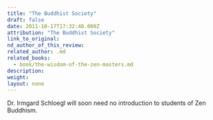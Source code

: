 ```yaml
---
title: "The Buddhist Society"
draft: false
date: 2011-10-17T17:32:48.000Z
attribution: "The Buddhist Society"
link_to_original:
nd_author_of_this_review:
related_author: .md
related_books:
  - book/the-wisdom-of-the-zen-masters.md
description:
weight:
layout: none
---
```

Dr. Irmgard Schloegl will soon need no introduction to students of Zen Buddhism.


